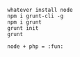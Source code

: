 ```
whatever install node
npm i grunt-cli -g
npm i grunt
grunt init
grunt
```

```
node + php = :fun:
```